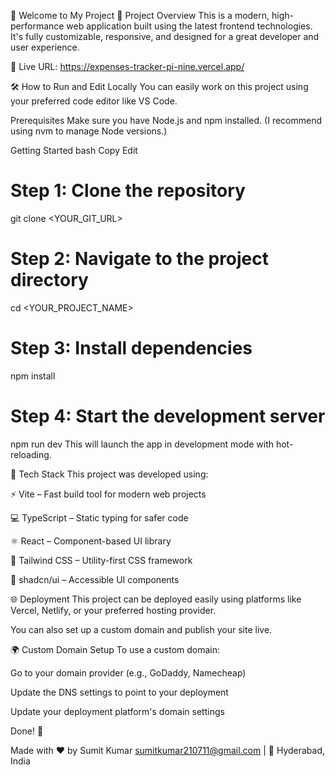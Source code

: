 🚀 Welcome to My Project
📄 Project Overview
This is a modern, high-performance web application built using the latest frontend technologies. It's fully customizable, responsive, and designed for a great developer and user experience.

🔗 Live URL: https://expenses-tracker-pi-nine.vercel.app/

🛠️ How to Run and Edit Locally
You can easily work on this project using your preferred code editor like VS Code.

Prerequisites
Make sure you have Node.js and npm installed. (I recommend using nvm to manage Node versions.)

Getting Started
bash
Copy
Edit
# Step 1: Clone the repository
git clone <YOUR_GIT_URL>

# Step 2: Navigate to the project directory
cd <YOUR_PROJECT_NAME>

# Step 3: Install dependencies
npm install

# Step 4: Start the development server
npm run dev
This will launch the app in development mode with hot-reloading.

🧰 Tech Stack
This project was developed using:

⚡ Vite – Fast build tool for modern web projects

💻 TypeScript – Static typing for safer code

⚛️ React – Component-based UI library

🎨 Tailwind CSS – Utility-first CSS framework

🧩 shadcn/ui – Accessible UI components

🌐 Deployment
This project can be deployed easily using platforms like Vercel, Netlify, or your preferred hosting provider.

You can also set up a custom domain and publish your site live.

🌍 Custom Domain Setup
To use a custom domain:

Go to your domain provider (e.g., GoDaddy, Namecheap)

Update the DNS settings to point to your deployment

Update your deployment platform's domain settings

Done! 🎉

Made with ❤️ by Sumit Kumar
sumitkumar210711@gmail.com | 📍 Hyderabad, India
